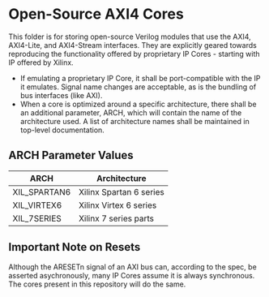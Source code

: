 # Open-Source AXI4 Cores #

This folder is for storing open-source Verilog modules that use the AXI4, 
AXI4-Lite, and AXI4-Stream interfaces. They are explicitly geared towards 
reproducing the functionality offered by proprietary IP Cores - starting with IP 
offered by Xilinx.

- If emulating a proprietary IP Core, it shall be port-compatible with the IP it 
	emulates. Signal name changes are acceptable, as is the bundling of bus 
	interfaces (like AXI).
- When a core is optimized around a specific architecture, there shall be an 
  additional parameter, ARCH, which will contain the name of the architecture 
	used. A list of architecture names shall be maintained in top-level 
	documentation.

## ARCH Parameter Values ##

| ARCH         | Architecture              |
| ---          | ---                       |
| XIL_SPARTAN6 | Xilinx Spartan 6 series   |
| XIL_VIRTEX6  | Xilinx Virtex 6 series    |
| XIL_7SERIES  | Xilinx 7 series parts |

## Important Note on Resets ##

Although the ARESETn signal of an AXI bus can, according to the spec, be 
asserted asychronously, many IP Cores assume it is always synchronous.  The 
cores present in this repository will do the same.

